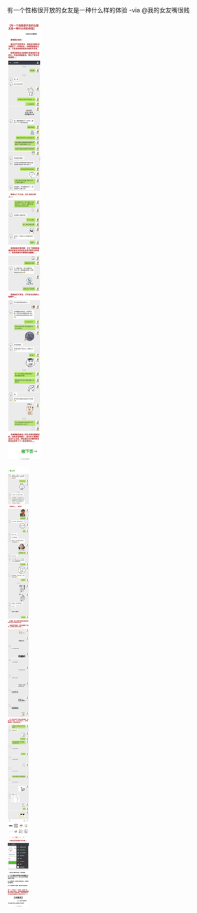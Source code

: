 有一个性格很开放的女友是一种什么样的体验 -via @我的女友嘴很贱

![4ac9ece7c2284a9caa5344e844d0c6eb.jpg](https://raw.githubusercontent.com/wxlzmt/cdn1/master/ext/qw/groups/20037/4ac9ece7c2284a9caa5344e844d0c6eb.jpg)


![d0a4ed5e85cd4bfcb485432712da0a11.jpg](https://raw.githubusercontent.com/wxlzmt/cdn1/master/ext/qw/groups/20037/d0a4ed5e85cd4bfcb485432712da0a11.jpg)
